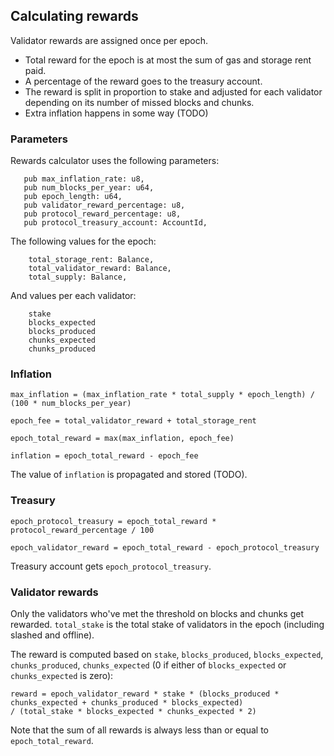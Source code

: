 ## Calculating rewards 

Validator rewards are assigned once per epoch.
- Total reward for the epoch is at most the sum of gas and storage rent paid.
- A percentage of the reward goes to the treasury account.
- The reward is split in proportion to stake and adjusted for each validator depending on
its number of missed blocks and chunks.
- Extra inflation happens in some way (TODO)

### Parameters
Rewards calculator uses the following parameters:
```
   pub max_inflation_rate: u8,
   pub num_blocks_per_year: u64,
   pub epoch_length: u64,
   pub validator_reward_percentage: u8,
   pub protocol_reward_percentage: u8,
   pub protocol_treasury_account: AccountId,
```

The following values for the epoch:
```
    total_storage_rent: Balance,
    total_validator_reward: Balance,
    total_supply: Balance,
```

And values per each validator:
```
    stake
    blocks_expected
    blocks_produced
    chunks_expected
    chunks_produced
```

### Inflation

```
max_inflation = (max_inflation_rate * total_supply * epoch_length) / (100 * num_blocks_per_year)

epoch_fee = total_validator_reward + total_storage_rent

epoch_total_reward = max(max_inflation, epoch_fee)

inflation = epoch_total_reward - epoch_fee
```
The value of `inflation` is propagated and stored (TODO).

### Treasury

```
epoch_protocol_treasury = epoch_total_reward * protocol_reward_percentage / 100

epoch_validator_reward = epoch_total_reward - epoch_protocol_treasury
```

Treasury account gets `epoch_protocol_treasury`.

### Validator rewards

Only the validators who've met the threshold on blocks and chunks get rewarded.
`total_stake` is the total stake of validators in the epoch (including slashed and offline).

The reward is computed based on `stake`, `blocks_produced`, `blocks_expected`, `chunks_produced`, `chunks_expected`
 (0 if either of `blocks_expected` or `chunks_expected` is zero):
```
reward = epoch_validator_reward * stake * (blocks_produced * chunks_expected + chunks_produced * blocks_expected)
/ (total_stake * blocks_expected * chunks_expected * 2)
```
Note that the sum of all rewards is always less than or equal to `epoch_total_reward`.
